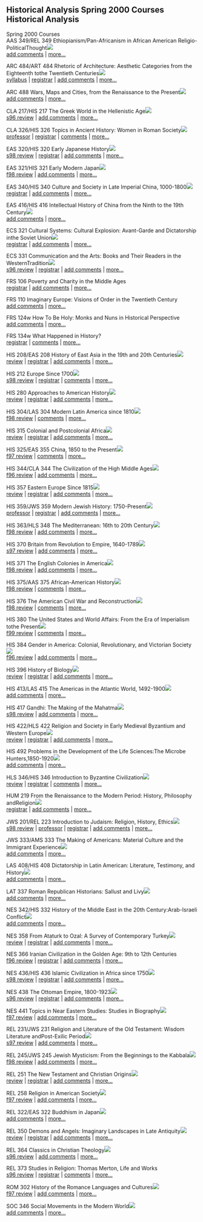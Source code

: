 Historical Analysis Spring 2000 Courses  Historical Analysis  
---  
Spring 2000 Courses  
AAS 349/REL 349 Ethiopianism/Pan-Africanism in African American Religio-
PoliticalThought![](../../pics/new.gif)  
[add comments](../aas/349/comments.shtml) |
[more...](/~scg/search/searchcourse.pl?q=AAS+349)

ARC 484/ART 484 Rhetoric of Architecture: Aesthetic Categories from the
Eighteenth tothe Twentieth Centuries![](../../pics/new.gif)  
[syllabus](../arc/484/syl.s99.shtml) | [registrar](../arc/484/reg.s99.shtml) |
[add comments](../arc/484/comments.shtml) |
[more...](/~scg/search/searchcourse.pl?q=ARC+484)

ARC 488 Wars, Maps and Cities, from the Renaissance to the
Present![](../../pics/new.gif)  
[add comments](../arc/488/comments.shtml) |
[more...](/~scg/search/searchcourse.pl?q=ARC+488)

CLA 217/HIS 217 The Greek World in the Hellenistic Age![](../../pics/new.gif)  
[s96 review](../cla/217/scg.s96.shtml) | [add
comments](../cla/217/comments.shtml) |
[more...](/~scg/search/searchcourse.pl?q=CLA+217)

CLA 326/HIS 326 Topics in Ancient History: Women in Roman
Society![](../../pics/new.gif)  
[professor](../cla/326/prof.s99.shtml) | [registrar](../cla/326/reg.s99.shtml)
| [comments](../cla/326/comments.shtml) |
[more...](/~scg/search/searchcourse.pl?q=CLA+326)

EAS 320/HIS 320 Early Japanese History![](../../pics/new.gif)  
[s98 review](../eas/320/scg.s98.shtml) | [registrar](../eas/320/reg.s99.shtml)
| [add comments](../eas/320/comments.shtml) |
[more...](/~scg/search/searchcourse.pl?q=EAS+320)

EAS 321/HIS 321 Early Modern Japan![](../../pics/new.gif)  
[f98 review](../eas/321/scg.f98.shtml) | [add
comments](../eas/321/comments.shtml) |
[more...](/~scg/search/searchcourse.pl?q=EAS+321)

EAS 340/HIS 340 Culture and Society in Late Imperial China,
1000-1800![](../../pics/new.gif)  
[registrar](../eas/340/reg.s99.shtml) | [add
comments](../eas/340/comments.shtml) |
[more...](/~scg/search/searchcourse.pl?q=EAS+340)

EAS 416/HIS 416 Intellectual History of China from the Ninth to the 19th
Century![](../../pics/new.gif)  
[add comments](../eas/416/comments.shtml) |
[more...](/~scg/search/searchcourse.pl?q=EAS+416)

ECS 321 Cultural Systems: Cultural Explosion: Avant-Garde and Dictatorship
inthe Soviet Union![](../../pics/new.gif)  
[registrar](../ecs/321/reg.s99.shtml) | [add
comments](../ecs/321/comments.shtml) |
[more...](/~scg/search/searchcourse.pl?q=ECS+321)

ECS 331 Communication and the Arts: Books and Their Readers in the
WesternTradition![](../../pics/new.gif)  
[s96 review](../ecs/331/scg.s96.shtml) | [registrar](../ecs/331/reg.s99.shtml)
| [add comments](../ecs/331/comments.shtml) |
[more...](/~scg/search/searchcourse.pl?q=ECS+331)

FRS 106 Poverty and Charity in the Middle Ages  
[registrar](../frs/106/reg.s99.shtml) | [add
comments](../frs/106/comments.shtml) |
[more...](/~scg/search/searchcourse.pl?q=FRS+106)

FRS 110 Imaginary Europe: Visions of Order in the Twentieth Century  
[add comments](../frs/110/comments.shtml) |
[more...](/~scg/search/searchcourse.pl?q=FRS+110)

FRS 124w How To Be Holy: Monks and Nuns in Historical Perspective  
[add comments](../frs/124w/comments.shtml) |
[more...](/~scg/search/searchcourse.pl?q=FRS+124w)

FRS 134w What Happened in History?  
[registrar](../frs/134w/reg.s99.shtml) |
[comments](../frs/134w/comments.shtml) |
[more...](/~scg/search/searchcourse.pl?q=FRS+134w)

HIS 208/EAS 208 History of East Asia in the 19th and 20th
Centuries![](../../pics/new.gif)  
[review](../his/208/scg.s99.shtml) | [registrar](../his/208/reg.s99.shtml) |
[add comments](../his/208/comments.shtml) |
[more...](/~scg/search/searchcourse.pl?q=HIS+208)

HIS 212 Europe Since 1700![](../../pics/new.gif)  
[s98 review](../his/212/scg.s98.shtml) | [registrar](../his/212/reg.s99.shtml)
| [comments](../his/212/comments.shtml) |
[more...](/~scg/search/searchcourse.pl?q=HIS+212)

HIS 280 Approaches to American History![](../../pics/new.gif)  
[review](../his/280/scg.s99.shtml) | [registrar](../his/280/reg.s99.shtml) |
[add comments](../his/280/comments.shtml) |
[more...](/~scg/search/searchcourse.pl?q=HIS+280)

HIS 304/LAS 304 Modern Latin America since 1810![](../../pics/new.gif)  
[f98 review](../his/304/scg.f98.shtml) | [comments](../his/304/comments.shtml)
| [more...](/~scg/search/searchcourse.pl?q=HIS+304)

HIS 315 Colonial and Postcolonial Africa![](../../pics/new.gif)  
[review](../his/315/scg.s99.shtml) | [registrar](../his/315/reg.s99.shtml) |
[add comments](../his/315/comments.shtml) |
[more...](/~scg/search/searchcourse.pl?q=HIS+315)

HIS 325/EAS 355 China, 1850 to the Present![](../../pics/new.gif)  
[f97 review](../his/325/scg.f97.shtml) | [comments](../his/325/comments.shtml)
| [more...](/~scg/search/searchcourse.pl?q=HIS+325)

HIS 344/CLA 344 The Civilization of the High Middle
Ages![](../../pics/new.gif)  
[f96 review](../his/344/scg.f96.shtml) | [add
comments](../his/344/comments.shtml) |
[more...](/~scg/search/searchcourse.pl?q=HIS+344)

HIS 357 Eastern Europe Since 1815![](../../pics/new.gif)  
[review](../his/357/scg.s99.shtml) | [registrar](../his/357/reg.s99.shtml) |
[add comments](../his/357/comments.shtml) |
[more...](/~scg/search/searchcourse.pl?q=HIS+357)

HIS 359/JWS 359 Modern Jewish History: 1750-Present![](../../pics/new.gif)  
[professor](../his/359/prof.s99.shtml) | [registrar](../his/359/reg.s99.shtml)
| [add comments](../his/359/comments.shtml) |
[more...](/~scg/search/searchcourse.pl?q=HIS+359)

HIS 363/HLS 348 The Mediterranean: 16th to 20th Century![](../../pics/new.gif)  
[f98 review](../his/363/scg.f98.shtml) | [add
comments](../his/363/comments.shtml) |
[more...](/~scg/search/searchcourse.pl?q=HIS+363)

HIS 370 Britain from Revolution to Empire, 1640-1789![](../../pics/new.gif)  
[s97 review](../his/370/scg.s97.shtml) | [add
comments](../his/370/comments.shtml) |
[more...](/~scg/search/searchcourse.pl?q=HIS+370)

HIS 371 The English Colonies in America![](../../pics/new.gif)  
[f98 review](../his/371/scg.f98.shtml) | [add
comments](../his/371/comments.shtml) |
[more...](/~scg/search/searchcourse.pl?q=HIS+371)

HIS 375/AAS 375 African-American History![](../../pics/new.gif)  
[f98 review](../his/375/scg.f98.shtml) | [comments](../his/375/comments.shtml)
| [more...](/~scg/search/searchcourse.pl?q=HIS+375)

HIS 376 The American Civil War and Reconstruction![](../../pics/new.gif)  
[f98 review](../his/376/scg.f98.shtml) | [comments](../his/376/comments.shtml)
| [more...](/~scg/search/searchcourse.pl?q=HIS+376)

HIS 380 The United States and World Affairs: From the Era of Imperialism tothe
Present![](../../pics/new.gif)  
[f99 review](../his/380/scg.f99.shtml) | [comments](../his/380/comments.shtml)
| [more...](/~scg/search/searchcourse.pl?q=HIS+380)

HIS 384 Gender in America: Colonial, Revolutionary, and Victorian
Society![](../../pics/new.gif)  
[f96 review](../his/384/scg.f96.shtml) | [add
comments](../his/384/comments.shtml) |
[more...](/~scg/search/searchcourse.pl?q=HIS+384)

HIS 396 History of Biology![](../../pics/new.gif)  
[review](../his/396/scg.s99.shtml) | [registrar](../his/396/reg.s99.shtml) |
[add comments](../his/396/comments.shtml) |
[more...](/~scg/search/searchcourse.pl?q=HIS+396)

HIS 413/LAS 415 The Americas in the Atlantic World,
1492-1900![](../../pics/new.gif)  
[add comments](../his/413/comments.shtml) |
[more...](/~scg/search/searchcourse.pl?q=HIS+413)

HIS 417 Gandhi: The Making of the Mahatma![](../../pics/new.gif)  
[s98 review](../his/417/scg.s98.shtml) | [add
comments](../his/417/comments.shtml) |
[more...](/~scg/search/searchcourse.pl?q=HIS+417)

HIS 422/HLS 422 Religion and Society in Early Medieval Byzantium and Western
Europe![](../../pics/new.gif)  
[review](../his/422/scg.s99.shtml) | [registrar](../his/422/reg.s99.shtml) |
[add comments](../his/422/comments.shtml) |
[more...](/~scg/search/searchcourse.pl?q=HIS+422)

HIS 492 Problems in the Development of the Life Sciences:The Microbe
Hunters,1850-1920![](../../pics/new.gif)  
[add comments](../his/492/comments.shtml) |
[more...](/~scg/search/searchcourse.pl?q=HIS+492)

HLS 346/HIS 346 Introduction to Byzantine Civilization![](../../pics/new.gif)  
[review](../hls/346/scg.s99.shtml) | [registrar](../hls/346/reg.s99.shtml) |
[comments](../hls/346/comments.shtml) |
[more...](/~scg/search/searchcourse.pl?q=HLS+346)

HUM 219 From the Renaissance to the Modern Period: History, Philosophy
andReligion![](../../pics/new.gif)  
[registrar](../hum/219/reg.s99.shtml) | [add
comments](../hum/219/comments.shtml) |
[more...](/~scg/search/searchcourse.pl?q=HUM+219)

JWS 201/REL 223 Introduction to Judaism: Religion, History,
Ethics![](../../pics/new.gif)  
[s98 review](../jws/201/scg.s98.shtml) |
[professor](../jws/201/prof.s99.shtml) | [registrar](../jws/201/reg.s99.shtml)
| [add comments](../jws/201/comments.shtml) |
[more...](/~scg/search/searchcourse.pl?q=JWS+201)

JWS 333/AMS 333 The Making of Americans: Material Culture and the Immigrant
Experience![](../../pics/new.gif)  
[add comments](../jws/333/comments.shtml) |
[more...](/~scg/search/searchcourse.pl?q=JWS+333)

LAS 408/HIS 408 Dictatorship in Latin American: Literature, Testimony, and
History![](../../pics/new.gif)  
[add comments](../las/408/comments.shtml) |
[more...](/~scg/search/searchcourse.pl?q=LAS+408)

LAT 337 Roman Republican Historians: Sallust and Livy![](../../pics/new.gif)  
[add comments](../lat/337/comments.shtml) |
[more...](/~scg/search/searchcourse.pl?q=LAT+337)

NES 342/HIS 332 History of the Middle East in the 20th Century:Arab-Israeli
Conflict![](../../pics/new.gif)  
[add comments](../nes/342/comments.shtml) |
[more...](/~scg/search/searchcourse.pl?q=NES+342)

NES 358 From Ataturk to Ozal: A Survey of Contemporary
Turkey![](../../pics/new.gif)  
[review](../nes/358/scg.s99.shtml) | [registrar](../nes/358/reg.s99.shtml) |
[add comments](../nes/358/comments.shtml) |
[more...](/~scg/search/searchcourse.pl?q=NES+358)

NES 366 Iranian Civilization in the Golden Age: 9th to 12th Centuries  
[f96 review](../nes/366/scg.f96.shtml) | [registrar](../nes/366/reg.s99.shtml)
| [add comments](../nes/366/comments.shtml) |
[more...](/~scg/search/searchcourse.pl?q=NES+366)

NES 436/HIS 436 Islamic Civilization in Africa since
1750![](../../pics/new.gif)  
[s98 review](../nes/436/scg.s98.shtml) | [registrar](../nes/436/reg.s99.shtml)
| [add comments](../nes/436/comments.shtml) |
[more...](/~scg/search/searchcourse.pl?q=NES+436)

NES 438 The Ottoman Empire, 1800-1923![](../../pics/new.gif)  
[s96 review](../nes/438/scg.s96.shtml) | [registrar](../nes/438/reg.s99.shtml)
| [add comments](../nes/438/comments.shtml) |
[more...](/~scg/search/searchcourse.pl?q=NES+438)

NES 441 Topics in Near Eastern Studies: Studies in
Biography![](../../pics/new.gif)  
[f97 review](../nes/441/scg.f97.shtml) | [add
comments](../nes/441/comments.shtml) |
[more...](/~scg/search/searchcourse.pl?q=NES+441)

REL 231/JWS 231 Religion and Literature of the Old Testament: Wisdom
Literature andPost-Exilic Period![](../../pics/new.gif)  
[s97 review](../rel/231/scg.s97.shtml) | [add
comments](../rel/231/comments.shtml) |
[more...](/~scg/search/searchcourse.pl?q=REL+231)

REL 245/JWS 245 Jewish Mysticism: From the Beginnings to the
Kabbala![](../../pics/new.gif)  
[f98 review](../rel/245/scg.f98.shtml) | [add
comments](../rel/245/comments.shtml) |
[more...](/~scg/search/searchcourse.pl?q=REL+245)

REL 251 The New Testament and Christian Origins![](../../pics/new.gif)  
[review](../rel/251/scg.s99.shtml) | [registrar](../rel/251/reg.s99.shtml) |
[add comments](../rel/251/comments.shtml) |
[more...](/~scg/search/searchcourse.pl?q=REL+251)

REL 258 Religion in American Society![](../../pics/new.gif)  
[f97 review](../rel/258/scg.f97.shtml) | [add
comments](../rel/258/comments.shtml) |
[more...](/~scg/search/searchcourse.pl?q=REL+258)

REL 322/EAS 322 Buddhism in Japan![](../../pics/new.gif)  
[add comments](../rel/322/comments.shtml) |
[more...](/~scg/search/searchcourse.pl?q=REL+322)

REL 350 Demons and Angels: Imaginary Landscapes in Late
Antiquity![](../../pics/new.gif)  
[review](../rel/350/scg.s99.shtml) | [registrar](../rel/350/reg.s99.shtml) |
[add comments](../rel/350/comments.shtml) |
[more...](/~scg/search/searchcourse.pl?q=REL+350)

REL 364 Classics in Christian Theology![](../../pics/new.gif)  
[s96 review](../rel/364/scg.s96.shtml) | [add
comments](../rel/364/comments.shtml) |
[more...](/~scg/search/searchcourse.pl?q=REL+364)

REL 373 Studies in Religion: Thomas Merton, Life and Works  
[s96 review](../rel/373/scg.s96.shtml) | [registrar](../rel/373/reg.s99.shtml)
| [comments](../rel/373/comments.shtml) |
[more...](/~scg/search/searchcourse.pl?q=REL+373)

ROM 302 History of the Romance Languages and Cultures![](../../pics/new.gif)  
[f97 review](../rom/302/scg.f97.shtml) | [add
comments](../rom/302/comments.shtml) |
[more...](/~scg/search/searchcourse.pl?q=ROM+302)

SOC 346 Social Movements in the Modern World![](../../pics/new.gif)  
[add comments](../soc/346/comments.shtml) |
[more...](/~scg/search/searchcourse.pl?q=SOC+346)

